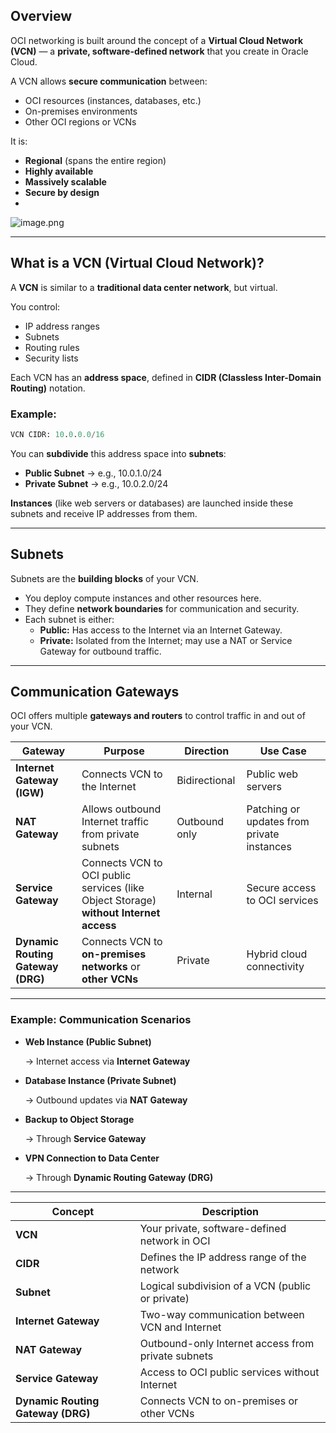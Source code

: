 ## Overview

OCI networking is built around the concept of a **Virtual Cloud Network (VCN)** — a **private, software-defined network** that you create in Oracle Cloud.

A VCN allows **secure communication** between:

- OCI resources (instances, databases, etc.)
- On-premises environments
- Other OCI regions or VCNs

It is:

- **Regional** (spans the entire region)
- **Highly available**
- **Massively scalable**
- **Secure by design**
- 

![image.png](attachment:36681340-c1de-4722-a55e-a87405ce23ef:image.png)

---

## What is a VCN (Virtual Cloud Network)?

A **VCN** is similar to a **traditional data center network**, but virtual.

You control:

- IP address ranges
- Subnets
- Routing rules
- Security lists

Each VCN has an **address space**, defined in **CIDR (Classless Inter-Domain Routing)** notation.

### Example:

```sql
VCN CIDR: 10.0.0.0/16
```

You can **subdivide** this address space into **subnets**:

- **Public Subnet** → e.g., 10.0.1.0/24
- **Private Subnet** → e.g., 10.0.2.0/24

**Instances** (like web servers or databases) are launched inside these subnets and receive IP addresses from them.

---

## Subnets

Subnets are the **building blocks** of your VCN.

- You deploy compute instances and other resources here.
- They define **network boundaries** for communication and security.
- Each subnet is either:
    - **Public:** Has access to the Internet via an Internet Gateway.
    - **Private:** Isolated from the Internet; may use a NAT or Service Gateway for outbound traffic.

---

## Communication Gateways

OCI offers multiple **gateways and routers** to control traffic in and out of your VCN.

| Gateway | Purpose | Direction | Use Case |
| --- | --- | --- | --- |
| **Internet Gateway (IGW)** | Connects VCN to the Internet | Bidirectional | Public web servers |
| **NAT Gateway** | Allows outbound Internet traffic from private subnets | Outbound only | Patching or updates from private instances |
| **Service Gateway** | Connects VCN to OCI public services (like Object Storage) **without Internet access** | Internal | Secure access to OCI services |
| **Dynamic Routing Gateway (DRG)** | Connects VCN to **on-premises networks** or **other VCNs** | Private | Hybrid cloud connectivity |

---

### Example: Communication Scenarios

- **Web Instance (Public Subnet)**
    
    → Internet access via **Internet Gateway**
    
- **Database Instance (Private Subnet)**
    
    → Outbound updates via **NAT Gateway**
    
- **Backup to Object Storage**
    
    → Through **Service Gateway**
    
- **VPN Connection to Data Center**
    
    → Through **Dynamic Routing Gateway (DRG)**
    

---

| Concept | Description |
| --- | --- |
| **VCN** | Your private, software-defined network in OCI |
| **CIDR** | Defines the IP address range of the network |
| **Subnet** | Logical subdivision of a VCN (public or private) |
| **Internet Gateway** | Two-way communication between VCN and Internet |
| **NAT Gateway** | Outbound-only Internet access from private subnets |
| **Service Gateway** | Access to OCI public services without Internet |
| **Dynamic Routing Gateway (DRG)** | Connects VCN to on-premises or other VCNs |